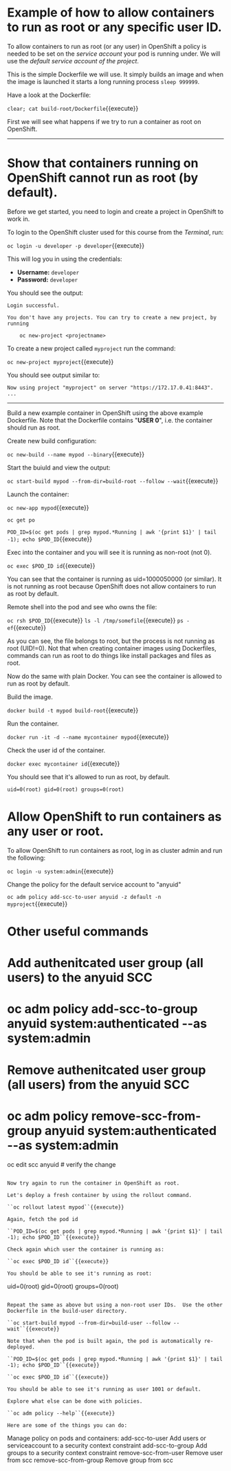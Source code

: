 # Example of how to allow containers to run as root or any specific user ID.

To allow containers to run as root (or any user) in OpenShift a policy is needed to be set on the _service account_ your pod is running under. 
We will use the _default service account of the project_.

This is the simple Dockerfile we will use.  It simply builds an image and when the image is launched it starts a long running process ``sleep 999999``.

Have a look at the Dockerfile:

``clear; cat build-root/Dockerfile``{{execute}}

First we will see what happens if we try to run a container as root on OpenShift.

---

# Show that containers running on OpenShift cannot run as root (by default).

Before we get started, you need to login and create a project in OpenShift
to work in.

To login to the OpenShift cluster used for this course from the _Terminal_,
run:

``oc login -u developer -p developer``{{execute}}

This will log you in using the credentials:

* **Username:** ``developer``
* **Password:** ``developer``

You should see the output:

```
Login successful.

You don't have any projects. You can try to create a new project, by running

    oc new-project <projectname>
```

To create a new project called ``myproject`` run the command:

``oc new-project myproject``{{execute}}

You should see output similar to:

```
Now using project "myproject" on server "https://172.17.0.41:8443".
...
```

----

Build a new example container in OpenShift using the above example Dockerfile. 
Note that the Dockerfile contains "**USER 0**", i.e. the container should run as root.

Create new build configuration:

``oc new-build --name mypod --binary``{{execute}}

Start the buiuld and view the output:

``oc start-build mypod --from-dir=build-root --follow --wait``{{execute}}

Launch the container:

``oc new-app mypod``{{execute}}

``oc get po``

``POD_ID=$(oc get pods | grep mypod.*Running | awk '{print $1}' | tail -1); echo $POD_ID``{{execute}}

Exec into the container and you will see it is running as non-root (not 0).

``oc exec $POD_ID id``{{execute}}

You can see that the container is running as uid=1000050000 (or similar).  It is not running as root because OpenShift does not allow containers to run as root by default. 

Remote shell into the pod and see who owns the file:

``oc rsh $POD_ID``{{execute}}
``ls -l /tmp/somefile``{{execute}}
``ps -ef``{{execute}}

As you can see, the file belongs to root, but the process is not running as root (UID!=0). Not that when creating container images using Dockerfiles, commands can run as root to do things like install packages and files as root.

Now do the same with plain Docker.  You can see the container is allowed to run as root by default. 

Build the image.

``docker build -t mypod build-root``{{execute}}

Run the container.

``docker run -it -d --name mycontainer mypod``{{execute}}

Check the user id of the container. 

``docker exec mycontainer id``{{execute}}

You should see that it's allowed to run as root, by default.

```
uid=0(root) gid=0(root) groups=0(root)
```

# Allow OpenShift to run containers as any user or root.

To allow OpenShift to run containers as root, log in as cluster admin and run the following:

``oc login -u system:admin``{{execute}}

Change the policy for the default service account to "anyuid"

``oc adm policy add-scc-to-user anyuid -z default -n myproject``{{execute}}

# Other useful commands

# Add authenitcated user group (all users) to the anyuid SCC
# oc adm policy add-scc-to-group anyuid system:authenticated --as system:admin

# Remove authenitcated user group (all users) from the anyuid SCC
# oc adm policy remove-scc-from-group anyuid system:authenticated --as system:admin

oc edit scc anyuid  # verify the change 
```

Now try again to run the container in OpenShift as root.

Let's deploy a fresh container by using the rollout command.

``oc rollout latest mypod``{{execute}}

Again, fetch the pod id

``POD_ID=$(oc get pods | grep mypod.*Running | awk '{print $1}' | tail -1); echo $POD_ID``{{execute}}

Check again which user the container is running as:

``oc exec $POD_ID id``{{execute}}

You should be able to see it's running as root:

```
uid=0(root) gid=0(root) groups=0(root)
```

Repeat the same as above but using a non-root user IDs.  Use the other Dockerfile in the build-user directory. 

``oc start-build mypod --from-dir=build-user --follow --wait``{{execute}}

Note that when the pod is built again, the pod is automatically re-deployed.

``POD_ID=$(oc get pods | grep mypod.*Running | awk '{print $1}' | tail -1); echo $POD_ID``{{execute}}

``oc exec $POD_ID id``{{execute}}

You should be able to see it's running as user 1001 or default.

Explore what else can be done with policies.

``oc adm policy --help``{{execute}}

Here are some of the things you can do:

```
Manage policy on pods and containers:
  add-scc-to-user                 Add users or serviceaccount to a security context constraint
  add-scc-to-group                Add groups to a security context constraint
  remove-scc-from-user            Remove user from scc
  remove-scc-from-group           Remove group from scc
```


